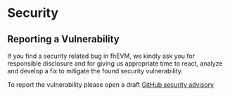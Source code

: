 # Security

## Reporting a Vulnerability

If you find a security related bug in fhEVM, we kindly ask you for responsible disclosure and for giving us appropriate time to react, analyze and develop a fix to mitigate the found security vulnerability.

To report the vulnerability please open a draft [GitHub security advisory](https://github.com/zama-ai/fhevm/security/advisories/new)
